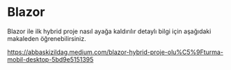 # Blazor
Blazor ile ilk hybrid proje nasıl ayağa kaldırılır detaylı bilgi için aşağıdaki makaleden öğrenebilirsiniz.

https://abbaskizildag.medium.com/blazor-hybrid-proje-olu%C5%9Fturma-mobil-desktop-5bd9e5151395
